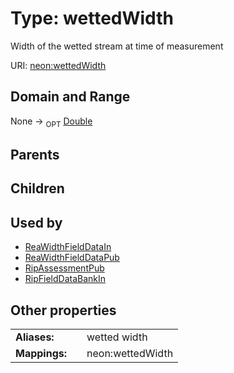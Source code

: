
# Type: wettedWidth


Width of the wetted stream at time of measurement

URI: [neon:wettedWidth](https://data.neonscience.org/wettedWidth)


## Domain and Range

None ->  <sub>OPT</sub> [Double](types/Double.md)

## Parents


## Children


## Used by

 * [ReaWidthFieldDataIn](ReaWidthFieldDataIn.md)
 * [ReaWidthFieldDataPub](ReaWidthFieldDataPub.md)
 * [RipAssessmentPub](RipAssessmentPub.md)
 * [RipFieldDataBankIn](RipFieldDataBankIn.md)

## Other properties

|  |  |  |
| --- | --- | --- |
| **Aliases:** | | wetted width |
| **Mappings:** | | neon:wettedWidth |

